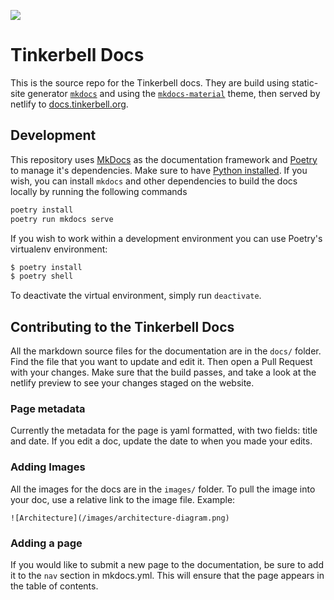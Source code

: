 ![](https://img.shields.io/badge/Stability-Experimental-red.svg)

# Tinkerbell Docs

This is the source repo for the Tinkerbell docs.
They are build using static-site generator [`mkdocs`](https://www.mkdocs.org/) and using the [`mkdocs-material`](https://squidfunk.github.io/mkdocs-material/) theme, then served by netlify to [docs.tinkerbell.org](https://docs.tinkerbell.org/).

## Development

This repository uses [MkDocs](https://www.mkdocs.org/) as the documentation framework and [Poetry](https://python-poetry.org/) to manage it's dependencies.
Make sure to have [Python installed](https://www.python.org/downloads/).
If you wish, you can install `mkdocs` and other dependencies to build the docs locally by running the following commands

```bash
poetry install
poetry run mkdocs serve
```

If you wish to work within a development environment you can use Poetry's virtualenv environment:

```bash
$ poetry install
$ poetry shell
```

To deactivate the virtual environment, simply run `deactivate`.

## Contributing to the Tinkerbell Docs

All the markdown source files for the documentation are in the `docs/` folder. Find the file that you want to update and edit it. Then open a Pull Request with your changes. Make sure that the build passes, and take a look at the netlify preview to see your changes staged on the website.

### Page metadata

Currently the metadata for the page is yaml formatted, with two fields: title and date. If you edit a doc, update the date to when you made your edits.

### Adding Images

All the images for the docs are in the `images/` folder. To pull the image into your doc, use a relative link to the image file. Example:

```
![Architecture](/images/architecture-diagram.png)
```

### Adding a page

If you would like to submit a new page to the documentation, be sure to add it to the `nav` section in mkdocs.yml. This will ensure that the page appears in the table of contents.
